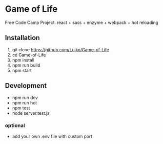 # Game of Life
Free Code Camp Project. react + sass + enzyme + webpack + hot reloading

## Installation
1. git clone https://github.com/Luiko/Game-of-Life
2. cd Game-of-Life
3. npm install
4. npm run build
5. npm start

## Development
* npm run dev
* npm run hot
* npm test
* node server.test.js

### optional
* add your own .env file with custom port

